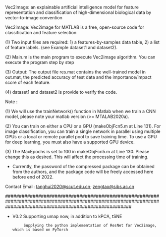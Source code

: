 Vec2image: an explainable artificial intelligence model for feature representation and classification of high-dimensional biological data by vector-to-image convention



Vec2image: Vec2image for MATLAB is a free, open-source code for classification and feature selection

(1) Two input files are required: 1) a features-by-samples data table, 2) a list of feature labels. (see Example dataset1 and dataset2).

(2) Main.m is the main program to execute Vec2image algorithm. You can execute the program step by step

(3) Output: The output file res.mat contains the well-trained model in out.mat, the predicted accuracy of test data and  the importance/impact score of each feature.

(4) dataset1 and dataset2 is provide to verify the code.


Note : 

(1) We will use the trainNetwork() function in Matlab when we train a CNN model,  please note your matlab version (>= MTALAB2020a).

(2) You can train on either a CPU or a GPU (makeObjFcn5.m at Line 131). For image classification, you can train a single network in parallel using multiple GPUs or a local or remote parallel pool to save training time. To use a GPU for deep learning, you must also have a supported GPU device.

(3) The MaxEpochs is set to 100 in makeObjFcn5.m at Line 130. Please change this as desired. This will affect the processing time of training.


* Currently, the password of the compressed package can be obtained from the authors, and the package code will be freely accessed here before end of 2022.  

Contact
Email: tanghui2020@scut.edu.cn; zengtao@sibs.ac.cn


##############################################################################################################################################################
* V0.2     Supporting umap now, in addition to kPCA, tSNE

           Supplying the python implementation of ResNet for Vec2image, which is based on PyTorch
